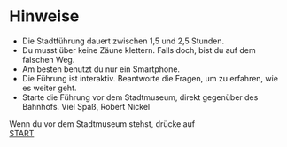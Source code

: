 # Hinweise
- Die Stadtführung dauert zwischen 1,5 und 2,5 Stunden.
- Du musst über keine Zäune klettern. Falls doch, bist du auf dem falschen Weg.
- Am besten benutzt du nur ein Smartphone.
- Die Führung ist interaktiv. Beantworte die Fragen, um zu erfahren, wie es weiter geht.
- Starte die Führung vor dem Stadtmuseum, direkt gegenüber des Bahnhofs.
Viel Spaß, Robert Nickel

Wenn du vor dem Stadtmuseum stehst, drücke auf   
[START](https://robertnickel.online/radolfzell/start.html)

